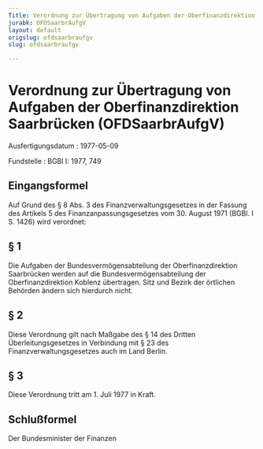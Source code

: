 ```yaml
---
Title: Verordnung zur Übertragung von Aufgaben der Oberfinanzdirektion Saarbrücken
jurabk: OFDSaarbrAufgV
layout: default
origslug: ofdsaarbraufgv
slug: ofdsaarbraufgv

---
```


# Verordnung zur Übertragung von Aufgaben der Oberfinanzdirektion Saarbrücken (OFDSaarbrAufgV)

Ausfertigungsdatum
:   1977-05-09

Fundstelle
:   BGBl I: 1977, 749



## Eingangsformel

Auf Grund des § 8 Abs. 3 des Finanzverwaltungsgesetzes in der Fassung des Artikels 5 des Finanzanpassungsgesetzes vom 30. August 1971 (BGBl. I S. 1426) wird verordnet:


## § 1

Die Aufgaben der Bundesvermögensabteilung der Oberfinanzdirektion Saarbrücken werden auf die Bundesvermögensabteilung der Oberfinanzdirektion Koblenz übertragen. Sitz und Bezirk der örtlichen Behörden ändern sich hierdurch nicht.


## § 2

Diese Verordnung gilt nach Maßgabe des § 14 des Dritten Überleitungsgesetzes in Verbindung mit § 23 des Finanzverwaltungsgesetzes auch im Land Berlin.


## § 3

Diese Verordnung tritt am 1. Juli 1977 in Kraft.


## Schlußformel

Der Bundesminister der Finanzen

